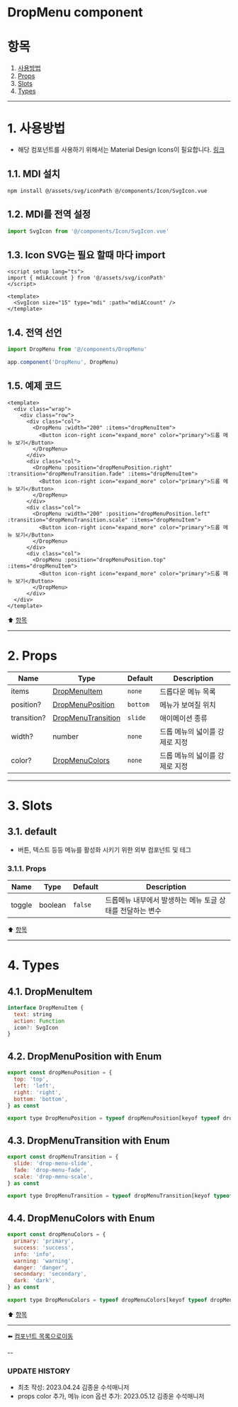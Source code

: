 # DropMenu component

# 항목

1. [사용방법](#1-사용방법)
2. [Props](#2-props)
3. [Slots](#3-slots)
4. [Types](#4-types)

---

# 1. 사용방법

* 해당 컴포넌트를 사용하기 위해서는 Material Design Icons이 필요합니다. [링크](https://pictogrammers.com/library/mdi/)

## 1.1. MDI 설치
```
npm install @/assets/svg/iconPath @/components/Icon/SvgIcon.vue
```

## 1.2. MDI를 전역 설정
```typescript
import SvgIcon from '@/components/Icon/SvgIcon.vue'
```

## 1.3. Icon SVG는 필요 할때 마다 import
```vue
<script setup lang="ts">
import { mdiAccount } from '@/assets/svg/iconPath'
</script>

<template>
  <SvgIcon size="15" type="mdi" :path="mdiACcount" />
</template>
```

## 1.4. 전역 선언
```typescript
import DropMenu from '@/components/DropMenu'

app.component('DropMenu', DropMenu)
```

## 1.5. 예제 코드
```vue
<template>
  <div class="wrap">
    <div class="row">
      <div class="col">
        <DropMenu :width="200" :items="dropMenuItem">
          <Button icon-right icon="expand_more" color="primary">드롭 메뉴 보기</Button>
        </DropMenu>
      </div>
      <div class="col">
        <DropMenu :position="dropMenuPosition.right" :transition="dropMenuTransition.fade" :items="dropMenuItem">
          <Button icon-right icon="expand_more" color="primary">드롭 메뉴 보기</Button>
        </DropMenu>
      </div>
      <div class="col">
        <DropMenu :width="200" :position="dropMenuPosition.left" :transition="dropMenuTransition.scale" :items="dropMenuItem">
          <Button icon-right icon="expand_more" color="primary">드롭 메뉴 보기</Button>
        </DropMenu>
      </div>
      <div class="col">
        <DropMenu :position="dropMenuPosition.top" :items="dropMenuItem">
          <Button icon-right icon="expand_more" color="primary">드롭 메뉴 보기</Button>
        </DropMenu>
      </div>
  </div>
</template>
```

:arrow_up: [항목](#항목)

---

# 2. Props
| Name | Type | Default | Description |
|------|------|---------|-------------|
| items | [DropMenuItem](#41-DropMenuItem) | <code>none</code> | 드롭다운 메뉴 목록 |
| position? | [DropMenuPosition](#42-DropMenuPosition-with-enum) | <code>bottom</code> | 메뉴가 보여질 위치 |
| transition? | [DropMenuTransition](#43-DropMenuTransition-with-enum) | <code>slide</code> | 애이메이션 종류 |
| width? | number | <code>none</code> | 드롭 메뉴의 넓이를 강제로 지정 |
| color? | [DropMenuColors](#44-dropmenucolors-with-enum) | <code>none</code> | 드롭 메뉴의 넓이를 강제로 지정 |


---

# 3. Slots

## 3.1. default

* 버튼, 텍스트 등등 메뉴를 활성화 시키기 위한 외부 컴포넌트 및 테그

### 3.1.1. Props

| Name | Type | Default | Description |
|------|------|---------|-------------|
| toggle | boolean | <code>false</code> | 드롭메뉴 내부에서 발생하는 메뉴 토글 상태를 전달하는 변수 |

:arrow_up: [항목](#항목)

---

# 4. Types
## 4.1. DropMenuItem
```js
interface DropMenuItem {
  text: string
  action: Function
  icon?: SvgIcon
}
```

## 4.2. DropMenuPosition with Enum
```js
export const dropMenuPosition = {
  top: 'top',
  left: 'left',
  right: 'right',
  bottom: 'bottom',
} as const

export type DropMenuPosition = typeof dropMenuPosition[keyof typeof dropMenuPosition]
```

## 4.3. DropMenuTransition with Enum
```js
export const dropMenuTransition = {
  slide: 'drop-menu-slide',
  fade: 'drop-menu-fade',
  scale: 'drop-menu-scale',
} as const

export type DropMenuTransition = typeof dropMenuTransition[keyof typeof dropMenuTransition]
```

## 4.4. DropMenuColors with Enum
```js
export const dropMenuColors = {
  primary: 'primary',
  success: 'success',
  info: 'info',
  warning: 'warning',
  danger: 'danger',
  secondary: 'secondary',
  dark: 'dark',
} as const

export type DropMenuColors = typeof dropMenuColors[keyof typeof dropMenuColors]
```

:arrow_up: [항목](#항목)

---

:arrow_left: [컴포넌트 목록으로이동](https://github.com/dream-insight/ts-vue3/components)

--

### UPDATE HISTORY

* 최초 작성: 2023.04.24 김종윤 수석매니저
* props color 추가, 메뉴 icon 옵션 추가: 2023.05.12 김종윤 수석매니저